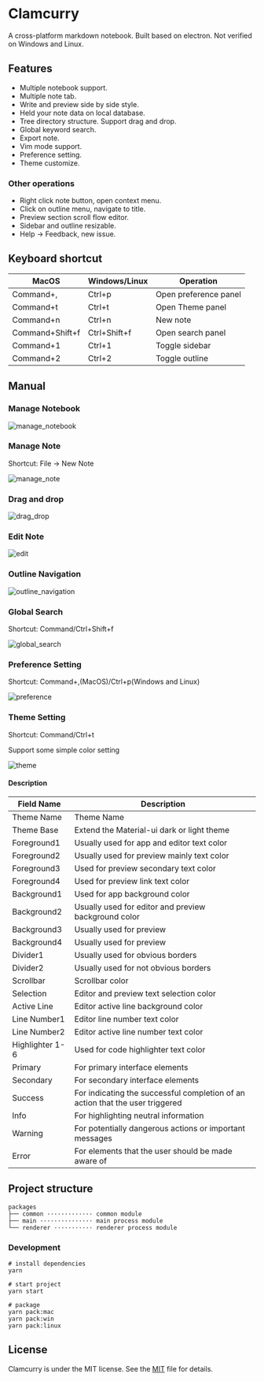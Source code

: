 # Clamcurry

A cross-platform markdown notebook. Built based on electron. Not verified on Windows and Linux.

## Features

- Multiple notebook support.
- Multiple note tab.
- Write and preview side by side style.
- Held your note data on local database.
- Tree directory structure. Support drag and drop.
- Global keyword search.
- Export note.
- Vim mode support.
- Preference setting.
- Theme customize.

### Other operations

- Right click note button, open context menu.
- Click on outline menu, navigate to title.
- Preview section scroll flow editor.
- Sidebar and outline resizable.
- Help -> Feedback, new issue.

## Keyboard shortcut

| MacOS           | Windows/Linux | Operation             |
|-----------------|---------------|-----------------------|
| Command+,       | Ctrl+p        | Open preference panel |
| Command+t       | Ctrl+t        | Open Theme panel      |
| Command+n       | Ctrl+n        | New note              |
| Command+Shift+f | Ctrl+Shift+f  | Open search panel     |
| Command+1       | Ctrl+1        | Toggle sidebar        |
| Command+2       | Ctrl+2        | Toggle outline        |

## Manual

### Manage Notebook

![manage_notebook](http://clamcurry/readme/manage_notebook.gif "manage_notebook")

### Manage Note

Shortcut: File -> New Note

![manage_note](http://clamcurry/readme/manage_note.gif "manage_note")

### Drag and drop

![drag_drop](http://clamcurry/readme/drag_drop.gif "drag_drop")

### Edit Note

![edit](http://clamcurry/readme/edit.gif "edit")

### Outline Navigation

![outline_navigation](http://clamcurry/readme/outline_navigation.gif "outline_navigation")

### Global Search

Shortcut: Command/Ctrl+Shift+f

![global_search](http://clamcurry/readme/global_search.gif "global_search")

### Preference Setting

Shortcut: Command+,(MacOS)/Ctrl+p(Windows and Linux)

![preference](http://clamcurry/readme/preference.gif "preference")

### Theme Setting

Shortcut: Command/Ctrl+t

Support some simple color setting

![theme](http://clamcurry/readme/theme.gif "theme")

#### Description

| Field Name      | Description                                                                   |
|-----------------|-------------------------------------------------------------------------------|
| Theme Name      | Theme Name                                                                    |
| Theme Base      | Extend the Material-ui dark or light theme                                    |
| Foreground1     | Usually used for app and editor text color                                    |
| Foreground2     | Usually used for preview mainly text color                                    |
| Foreground3     | Used for preview secondary text color                                         |
| Foreground4     | Used for preview link text color                                              |
| Background1     | Used for app background color                                                 |
| Background2     | Usually used for editor and preview background color                          |
| Background3     | Usually used for preview                                                      |
| Background4     | Usually used for preview                                                      |
| Divider1        | Usually used for obvious borders                                              |
| Divider2        | Usually used for not obvious borders                                          |
| Scrollbar       | Scrollbar color                                                               |
| Selection       | Editor and preview text selection color                                       |
| Active Line     | Editor active line background color                                           |
| Line Number1    | Editor line number text color                                                 |
| Line Number2    | Editor active line number text color                                          |
| Highlighter 1-6 | Used for code highlighter text color                                          |
| Primary         | For primary interface elements                                                |
| Secondary       | For secondary interface elements                                              |
| Success         | For indicating the successful completion of an action that the user triggered |
| Info            | For highlighting neutral information                                          |
| Warning         | For potentially dangerous actions or important messages                       |
| Error           | For elements that the user should be made aware of                            |

## Project structure

```text
packages
├── common ············· common module
├── main ··············· main process module
└── renderer ··········· renderer process module
```

### Development

```shell
# install dependencies
yarn

# start project
yarn start

# package
yarn pack:mac
yarn pack:win
yarn pack:linux
```

## License

Clamcurry is under the MIT license. See the [MIT](https://github.com/xuelingkang/clamcurry/blob/master/LICENSE) file for details.
